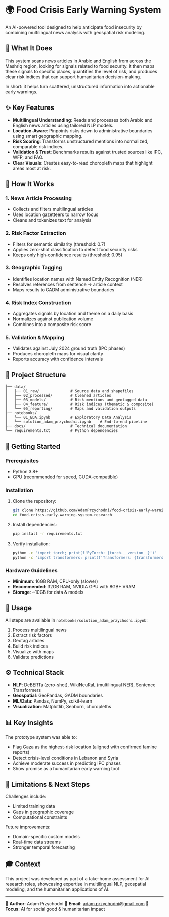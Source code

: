 # 🌍 Food Crisis Early Warning System

An AI-powered tool designed to help anticipate food insecurity by combining multilingual news analysis with geospatial risk modeling.

## 👀 What It Does

This system scans news articles in Arabic and English from across the Mashriq region, looking for signals related to food security. It then maps these signals to specific places, quantifies the level of risk, and produces clear risk indices that can support humanitarian decision-making.

In short: it helps turn scattered, unstructured information into actionable early warnings.

## ✨ Key Features

* **Multilingual Understanding**: Reads and processes both Arabic and English news articles using tailored NLP models.
* **Location-Aware**: Pinpoints risks down to administrative boundaries using smart geographic mapping.
* **Risk Scoring**: Transforms unstructured mentions into normalized, comparable risk indices.
* **Validation & Trust**: Benchmarks results against trusted sources like IPC, WFP, and FAO.
* **Clear Visuals**: Creates easy-to-read choropleth maps that highlight areas most at risk.

## 🔧 How It Works

### 1. News Article Processing

* Collects and filters multilingual articles
* Uses location gazetteers to narrow focus
* Cleans and tokenizes text for analysis

### 2. Risk Factor Extraction

* Filters for semantic similarity (threshold: 0.7)
* Applies zero-shot classification to detect food security risks
* Keeps only high-confidence results (threshold: 0.95)

### 3. Geographic Tagging

* Identifies location names with Named Entity Recognition (NER)
* Resolves references from sentence → article context
* Maps results to GADM administrative boundaries

### 4. Risk Index Construction

* Aggregates signals by location and theme on a daily basis
* Normalizes against publication volume
* Combines into a composite risk score

### 5. Validation & Mapping

* Validates against July 2024 ground truth (IPC phases)
* Produces choropleth maps for visual clarity
* Reports accuracy with confidence intervals

## 📂 Project Structure

```
├── data/
│   ├── 01_raw/              # Source data and shapefiles
│   ├── 02_processed/        # Cleaned articles
│   ├── 03_models/           # Risk mentions and geotagged data
│   ├── 04_feature/          # Risk indices (thematic & composite)
│   └── 05_reporting/        # Maps and validation outputs
├── notebooks/
│   └── 01_EDA.ipynb         # Exploratory Data Analysis 
│   └── solution_adam_przychodni.ipynb    # End-to-end pipeline
├── docs/                    # Technical documentation
└── requirements.txt         # Python dependencies
```

## 🚀 Getting Started

### Prerequisites

* Python 3.8+
* GPU (recommended for speed, CUDA-compatible)

### Installation

1. Clone the repository:

   ```bash
   git clone https://github.com/AdamPrzychodni/food-crisis-early-warning-system-research.git
   cd food-crisis-early-warning-system-research
   ```

2. Install dependencies:

   ```bash
   pip install -r requirements.txt
   ```

3. Verify installation:

   ```bash
   python -c "import torch; print(f'PyTorch: {torch.__version__}')"
   python -c "import transformers; print(f'Transformers: {transformers.__version__}')"
   ```

### Hardware Guidelines

* **Minimum**: 16GB RAM, CPU-only (slower)
* **Recommended**: 32GB RAM, NVIDIA GPU with 8GB+ VRAM
* **Storage**: \~10GB for data & models

## 🧩 Usage

All steps are available in `notebooks/solution_adam_przychodni.ipynb`:

1. Process multilingual news
2. Extract risk factors
3. Geotag articles
4. Build risk indices
5. Visualize with maps
6. Validate predictions

## ⚙️ Technical Stack

* **NLP**: DeBERTa (zero-shot), WikiNeuRaL (multilingual NER), Sentence Transformers
* **Geospatial**: GeoPandas, GADM boundaries
* **ML/Data**: Pandas, NumPy, scikit-learn
* **Visualization**: Matplotlib, Seaborn, choropleths

## 📊 Key Insights

The prototype system was able to:

* Flag Gaza as the highest-risk location (aligned with confirmed famine reports)
* Detect crisis-level conditions in Lebanon and Syria
* Achieve moderate success in predicting IPC phases
* Show promise as a humanitarian early warning tool

## 🚧 Limitations & Next Steps

Challenges include:

* Limited training data
* Gaps in geographic coverage
* Computational constraints

Future improvements:

* Domain-specific custom models
* Real-time data streams
* Stronger temporal forecasting

## 🎓 Context

This project was developed as part of a take-home assessment for AI research roles, showcasing expertise in multilingual NLP, geospatial modeling, and the humanitarian applications of AI.

---

👤 **Author**: Adam Przychodni
📧 **Email**: [adam.przychodni@gmail.com](mailto:adam.przychodni@gmail.com)
🌱 **Focus**: AI for social good & humanitarian impact